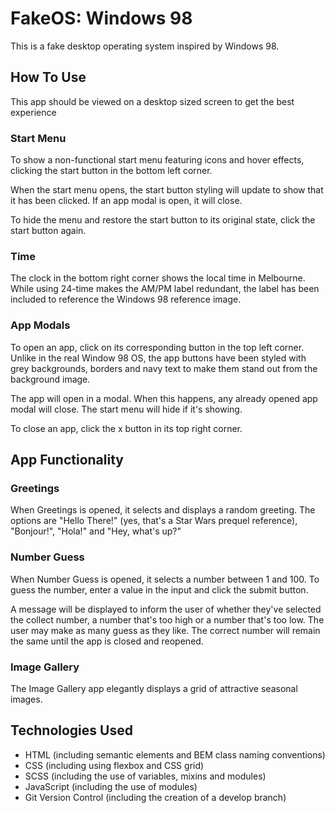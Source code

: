# FakeOS: Windows 98

This is a fake desktop operating system inspired by Windows 98.

## How To Use

This app should be viewed on a desktop sized screen to get the best experience

### Start Menu

To show a non-functional start menu featuring icons and hover effects, clicking the start button in the bottom left corner.

When the start menu opens, the start button styling will update to show that it has been clicked. If an app modal is open, it will close.

To hide the menu and restore the start button to its original state, click the start button again.

### Time

The clock in the bottom right corner shows the local time in Melbourne. While using 24-time makes the AM/PM label redundant, the label has been included to reference the Windows 98 reference image.

### App Modals

To open an app, click on its corresponding button in the top left corner. Unlike in the real Window 98 OS, the app buttons have been styled with grey backgrounds, borders and navy text to make them stand out from the background image.

The app will open in a modal. When this happens, any already opened app modal will close. The start menu will hide if it's showing.

To close an app, click the x button in its top right corner.

## App Functionality

### Greetings

When Greetings is opened, it selects and displays a random greeting. The options are "Hello There!" (yes, that's a Star Wars prequel reference), "Bonjour!", "Hola!" and "Hey, what's up?"

### Number Guess

When Number Guess is opened, it selects a number between 1 and 100. To guess the number, enter a value in the input and click the submit button.

A message will be displayed to inform the user of whether they've selected the collect number, a number that's too high or a number that's too low. The user may make as many guess as they like. The correct number will remain the same until the app is closed and reopened.

### Image Gallery

The Image Gallery app elegantly displays a grid of attractive seasonal images.

## Technologies Used

- HTML (including semantic elements and BEM class naming conventions)
- CSS (including using flexbox and CSS grid)
- SCSS (including the use of variables, mixins and modules)
- JavaScript (including the use of modules)
- Git Version Control (including the creation of a develop branch)
